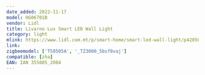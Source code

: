 ```yaml
---
date_added: 2022-11-17
model: HG06701B
vendor: Lidl
title: Livarno Lux Smart LED Wall Light
category: light
mlink: https://www.lidl.com.mt/p/smart-home/smart-led-wall-light/p42850
link: 
zigbeemodel: ['TS0505A', '_TZ3000_5bsf8vaj']
compatible: [zha]
EAN: IAN 355085_2004
---
```

